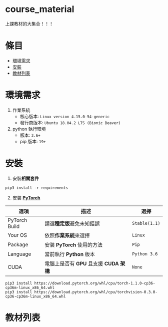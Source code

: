 # course_material
上課教材的大集合！！！

# 條目
- [環境需求](#環境需求)
- [安裝](#安裝)
- [教材列表](#教材列表)

# 環境需求
1. 作業系統
    - 核心版本: `Linux version 4.15.0-54-generic`
    - 發行商版本: `Ubuntu 18.04.2 LTS (Bionic Beaver)`
2. python 執行環境
    - 版本: `3.6+`
    - pip 版本: `19+`

# 安裝
1. 安裝**相關套件**

```
pip3 install -r requirements
```

2. 安裝 [**PyTorch**](https://pytorch.org/get-started/locally/#start-locally)

|選項|描述|選擇|
|-|-|-|
|PyTorch Build|請選**穩定版**避免未知錯誤|`Stable(1.1)`|
|Your OS|依照**作業系統**來選擇|`Linux`|
|Package|安裝 **PyTorch** 使用的方法|`Pip`|
|Language|當前執行 **Python** 版本|`Python 3.6`|
|CUDA|電腦上是否有 **GPU** 且支援 **CUDA 架構**|`None`|

```
pip3 install https://download.pytorch.org/whl/cpu/torch-1.1.0-cp36-cp36m-linux_x86_64.whl
pip3 install https://download.pytorch.org/whl/cpu/torchvision-0.3.0-cp36-cp36m-linux_x86_64.whl
```

# 教材列表
